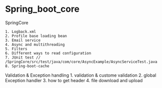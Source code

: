 # Spring_boot_core


SpringCore

	1. Logback.xml
	2. Profile base loading bean
	3. Email service
	4. Async and multithreading
	5. Filters
	6. Different ways to read configuration 
	7. JUnit test // /SpringCore/src/test/java/com/core/AsyncExample/AsyncServiceTest.java
	8. Spring-boot-cache
	
Validation & Exception handling
	1. validation & custome validation
	2. global Exception handler
	3. how to get header 
	4. file download and upload